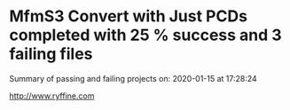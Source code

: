 # MfmS3 Convert with Just PCDs completed with 25 % success and 3 failing files

Summary of passing and failing projects on: 2020-01-15 at 17:28:24

http://www.ryffine.com

